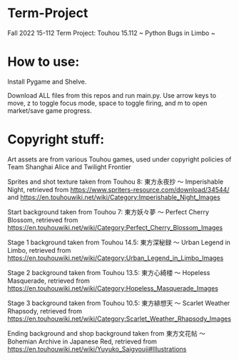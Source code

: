# Term-Project

Fall 2022 15-112 Term Project: Touhou 15.112 ~ Python Bugs in Limbo ~

# How to use:

Install Pygame and Shelve.

Download ALL files from this repos and run main.py. Use arrow keys to move, z to toggle focus mode, space to toggle firing, and m to open market/save game progress.

# Copyright stuff:

Art assets are from various Touhou games, used under copyright policies of Team Shanghai Alice and Twilight Frontier

Sprites and shot texture taken from Touhou 8: 東方永夜抄 ～ Imperishable Night, retrieved from https://www.spriters-resource.com/download/34544/ and https://en.touhouwiki.net/wiki/Category:Imperishable_Night_Images

Start background taken from Touhou 7: 東方妖々夢 ～ Perfect Cherry Blossom, retrieved from https://en.touhouwiki.net/wiki/Category:Perfect_Cherry_Blossom_Images

Stage 1 background taken from Touhou 14.5: 東方深秘録 ～ Urban Legend in Limbo, retrieved from https://en.touhouwiki.net/wiki/Category:Urban_Legend_in_Limbo_Images

Stage 2 background taken from Touhou 13.5: 東方心綺楼 ～ Hopeless Masquerade, retrieved from https://en.touhouwiki.net/wiki/Category:Hopeless_Masquerade_Images

Stage 3 background taken from Touhou 10.5: 東方緋想天 ～ Scarlet Weather Rhapsody, retrieved from https://en.touhouwiki.net/wiki/Category:Scarlet_Weather_Rhapsody_Images

Ending background and shop background taken from 東方文花帖 ～ Bohemian Archive in Japanese Red, retrieved from https://en.touhouwiki.net/wiki/Yuyuko_Saigyouji#Illustrations


